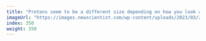 ```yaml
---
title: "Protons seem to be a different size depending on how you look at them"
imageUrl: "https://images.newscientist.com/wp-content/uploads/2023/03/29150533/SEI_150114785.jpg?width=788"
index: 350
weight: 350
---
```


